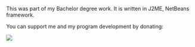 This was part of my Bachelor degree work. It is written in J2ME, NetBeans framework.


You can support me and my program development by donating:


[![](https://www.paypalobjects.com/en_US/i/btn/btn_donateCC_LG.gif)](https://www.paypal.com/cgi-bin/webscr?cmd=_s-xclick&hosted_button_id=36KPPJDYGLKUY)